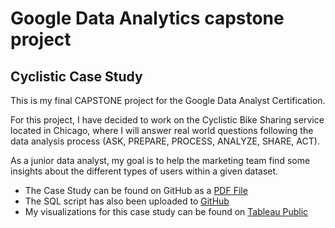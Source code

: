 # Google Data Analytics capstone project
## Cyclistic Case Study

This is my final CAPSTONE project for the Google Data Analyst Certification. 

For this project, I have decided to work on the Cyclistic Bike Sharing service located in Chicago, where I will answer real world questions following 
the data analysis process (ASK, PREPARE, PROCESS, ANALYZE, SHARE, ACT). 

As a junior data analyst, my goal is to help the marketing team find some insights about the different types of users within a given dataset.

* The Case Study can be found on GitHub as a [PDF File](https://github.com/PhilippeRoy5/Cyclistic-case-study/blob/main/Cyclistic%20PROJECT.pdf)
* The SQL script has also been uploaded to [GitHub](https://github.com/PhilippeRoy5/Cyclistic-case-study/blob/main/Cyclistic_SQL.sql.txt)
* My visualizations for this case study can be found on [Tableau Public](https://public.tableau.com/views/GoogleDataAnalyticsCertificationCaseStudy/MAIN?:language=en-US&:display_count=n&:origin=viz_share_link)

